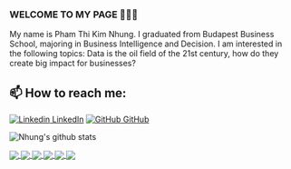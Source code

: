### WELCOME TO MY PAGE 👋👋👋
My name is Pham Thi Kim Nhung. I graduated from Budapest Business School, majoring in Business Intelligence and Decision. I am interested in the following topics: Data is the oil field of the 21st century, how do they create big impact for businesses?<br>
## 📫 How to reach me: 

[![Linkedin](https://i.stack.imgur.com/gVE0j.png) LinkedIn](https://www.linkedin.com/in/kim-nhung/) [![GitHub](https://i.stack.imgur.com/tskMh.png) GitHub](https://github.com/phamthikimnhung)



![Nhung's github stats](https://github-readme-stats-git-masterrstaa-rickstaa.vercel.app/api?username=phamthikimnhung&show_icons=true&theme=tokyonight&hide=contribs,prs,issues)

<a href="https://github.com/phamthikimnhung/Global-Superstore-Sales_Power-BI/">
  <!-- Change the `github-readme-stats.anuraghazra1.vercel.app` to `github-readme-stats.vercel.app`  -->
  <img align="center" src="https://github-readme-stats.anuraghazra1.vercel.app/api/pin/?username=phamthikimnhung&repo=Global-Superstore-Sales_Power-BI&theme=radical" />
</a>    
<a href="https://github.com/phamthikimnhung/Collection-Analysis/">
  <!-- Change the `github-readme-stats.anuraghazra1.vercel.app` to `github-readme-stats.vercel.app`  -->
  <img align="center" src="https://github-readme-stats.anuraghazra1.vercel.app/api/pin/?username=phamthikimnhung&repo=Collection-Analysis&theme=merko" />
</a>  
<a href="https://github.com/phamthikimnhung/Superstore-Sales-and-Expansion-strategy/">
  <!-- Change the `github-readme-stats.anuraghazra1.vercel.app` to `github-readme-stats.vercel.app`  -->
  <img align="center" src="https://github-readme-stats.anuraghazra1.vercel.app/api/pin/?username=phamthikimnhung&repo=Superstore-Sales-and-Expansion-strategy&theme=gruvbox"/>
</a>  
<a href="https://github.com/phamthikimnhung/RFM-Analysis/">
  <!-- Change the `github-readme-stats.anuraghazra1.vercel.app` to `github-readme-stats.vercel.app`  -->
  <img align="center" src="https://github-readme-stats.anuraghazra1.vercel.app/api/pin/?username=phamthikimnhung&repo=RFM-Analysis&theme=tokyonight" />
</a>  
<a href="https://github.com/phamthikimnhung/Explore-Ecommerce-Dataset/">
  <!-- Change the `github-readme-stats.anuraghazra1.vercel.app` to `github-readme-stats.vercel.app`  -->
  <img align="center" src="https://github-readme-stats.anuraghazra1.vercel.app/api/pin/?username=phamthikimnhung&repo=Explore-Ecommerce-Dataset&theme=onedark" />
</a>  
<a href="https://github.com/phamthikimnhung/Cohort-Analysis-How-to-Analyze-User-Retention/">
  <!-- Change the `github-readme-stats.anuraghazra1.vercel.app` to `github-readme-stats.vercel.app`  -->
  <img align="center" src="https://github-readme-stats.anuraghazra1.vercel.app/api/pin/?username=phamthikimnhung&repo=Cohort-Analysis-How-to-Analyze-User-Retention&theme=cobalt" />
</a> 
